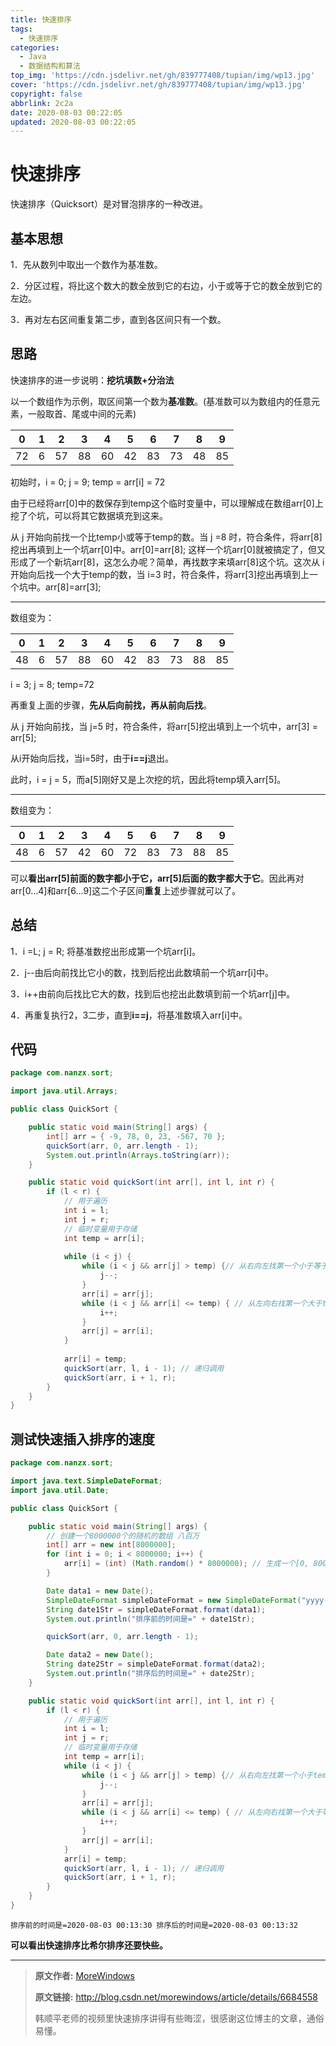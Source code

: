 ```yaml
---
title: 快速排序
tags:
  - 快速排序
categories:
  - Java
  - 数据结构和算法
top_img: 'https://cdn.jsdelivr.net/gh/839777408/tupian/img/wp13.jpg'
cover: 'https://cdn.jsdelivr.net/gh/839777408/tupian/img/wp13.jpg'
copyright: false
abbrlink: 2c2a
date: 2020-08-03 00:22:05
updated: 2020-08-03 00:22:05
---
```


# 快速排序

快速排序（Quicksort）是对冒泡排序的一种改进。

## 基本思想

1．先从数列中取出一个数作为基准数。

2．分区过程，将比这个数大的数全放到它的右边，小于或等于它的数全放到它的左边。

3．再对左右区间重复第二步，直到各区间只有一个数。

## 思路

快速排序的进一步说明：**挖坑填数+分治法**

以一个数组作为示例，取区间第一个数为**基准数**。(基准数可以为数组内的任意元素，一般取首、尾或中间的元素)

| 0    | 1    | 2    | 3    | 4    | 5    | 6    | 7    | 8    | 9    |
| ---- | ---- | ---- | ---- | ---- | ---- | ---- | ---- | ---- | ---- |
| 72   | 6    | 57   | 88   | 60   | 42   | 83   | 73   | 48   | 85   |

初始时，i = 0; j = 9;  temp = arr[i] = 72

由于已经将arr[0]中的数保存到temp这个临时变量中，可以理解成在数组arr[0]上挖了个坑，可以将其它数据填充到这来。

从 j 开始向前找一个比temp小或等于temp的数。当 j =8 时，符合条件，将arr[8]挖出再填到上一个坑arr[0]中。arr[0]=arr[8];  这样一个坑arr[0]就被搞定了，但又形成了一个新坑arr[8]，这怎么办呢？简单，再找数字来填arr[8]这个坑。这次从 i 开始向后找一个大于temp的数，当 i=3 时，符合条件，将arr[3]挖出再填到上一个坑中。arr[8]=arr[3];

---

数组变为：

| 0    | 1    | 2    | 3    | 4    | 5    | 6    | 7    | 8    | 9    |
| ---- | ---- | ---- | ---- | ---- | ---- | ---- | ---- | ---- | ---- |
| 48   | 6    | 57   | 88   | 60   | 42   | 83   | 73   | 88   | 85   |

 i = 3;  j = 8; temp=72

再重复上面的步骤，**先从后向前找，再从前向后找**。

从 j 开始向前找，当 j=5 时，符合条件，将arr[5]挖出填到上一个坑中，arr[3] = arr[5]; 

从i开始向后找，当i=5时，由于**i==j**退出。

此时，i = j = 5，而a[5]刚好又是上次挖的坑，因此将temp填入arr[5]。

---

数组变为：

| 0    | 1    | 2    | 3    | 4    | 5    | 6    | 7    | 8    | 9    |
| ---- | ---- | ---- | ---- | ---- | ---- | ---- | ---- | ---- | ---- |
| 48   | 6    | 57   | 42   | 60   | 72   | 83   | 73   | 88   | 85   |

可以**看出arr[5]前面的数字都小于它，arr[5]后面的数字都大于它**。因此再对arr[0…4]和arr[6…9]这二个子区间**重复**上述步骤就可以了。

## 总结

1．i =L; j = R; 将基准数挖出形成第一个坑arr[i]。

2．j--由后向前找比它小的数，找到后挖出此数填前一个坑arr[i]中。

3．i++由前向后找比它大的数，找到后也挖出此数填到前一个坑arr[j]中。

4．再重复执行2，3二步，直到**i==j**，将基准数填入arr[i]中。

## 代码

```java
package com.nanzx.sort;

import java.util.Arrays;

public class QuickSort {

	public static void main(String[] args) {
		int[] arr = { -9, 78, 0, 23, -567, 70 };
		quickSort(arr, 0, arr.length - 1);
		System.out.println(Arrays.toString(arr));
	}

	public static void quickSort(int arr[], int l, int r) {
		if (l < r) {
			// 用于遍历
			int i = l;
			int j = r;
			// 临时变量用于存储
			int temp = arr[i];
            
			while (i < j) {
				while (i < j && arr[j] > temp) {// 从右向左找第一个小于等于temp的数
					j--;
				}
				arr[i] = arr[j];
				while (i < j && arr[i] <= temp) { // 从左向右找第一个大于temp的数
					i++;
				}
				arr[j] = arr[i];
			}
            
			arr[i] = temp;
			quickSort(arr, l, i - 1); // 递归调用
			quickSort(arr, i + 1, r);
		}
	}
}
```

## 测试快速插入排序的速度

```java
package com.nanzx.sort;

import java.text.SimpleDateFormat;
import java.util.Date;

public class QuickSort {

	public static void main(String[] args) {
		// 创建一个8000000个的随机的数组 八百万
		int[] arr = new int[8000000];
		for (int i = 0; i < 8000000; i++) {
			arr[i] = (int) (Math.random() * 8000000); // 生成一个[0, 8000000) 数
		}

		Date data1 = new Date();
		SimpleDateFormat simpleDateFormat = new SimpleDateFormat("yyyy-MM-dd HH:mm:ss");
		String date1Str = simpleDateFormat.format(data1);
		System.out.println("排序前的时间是=" + date1Str);

		quickSort(arr, 0, arr.length - 1);

		Date data2 = new Date();
		String date2Str = simpleDateFormat.format(data2);
		System.out.println("排序后的时间是=" + date2Str);
	}

	public static void quickSort(int arr[], int l, int r) {
		if (l < r) {
			// 用于遍历
			int i = l;
			int j = r;
			// 临时变量用于存储
			int temp = arr[i];
			while (i < j) {
				while (i < j && arr[j] > temp) {// 从右向左找第一个小于temp的数
					j--;
				}
				arr[i] = arr[j];
				while (i < j && arr[i] <= temp) { // 从左向右找第一个大于等于temp的数
					i++;
				}
				arr[j] = arr[i];
			}
			arr[i] = temp;
			quickSort(arr, l, i - 1); // 递归调用
			quickSort(arr, i + 1, r);
		}
	}
}
```

`排序前的时间是=2020-08-03 00:13:30
排序后的时间是=2020-08-03 00:13:32`

**可以看出快速排序比希尔排序还要快些。**

---

>**原文作者:** [MoreWindows](https://blog.csdn.net/MoreWindows)
>
>**原文链接:** http://blog.csdn.net/morewindows/article/details/6684558
>
>韩顺平老师的视频里快速排序讲得有些晦涩，很感谢这位博主的文章，通俗易懂。

